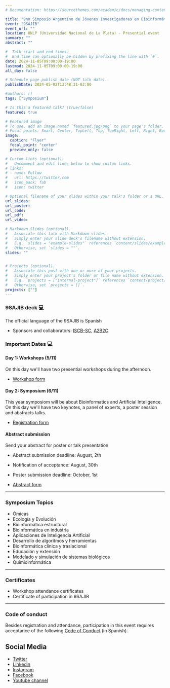 ```yaml
---
# Documentation: https://sourcethemes.com/academic/docs/managing-content/

title: "9no Simposio Argentino de Jóvenes Investigadores en Bioinformática"
event: "9SAJIB"
event_url: ""
location: UNLP (Universidad Nacional de La Plata) - Presential event
summary: ""
abstract: ""

#  Talk start and end times.
#  End time can optionally be hidden by prefixing the line with `#`.
date: 2024-11-05T09:00:00-19:00
lastmod: 2024-11-05T09:00:00-19:00
all_day: false

# Schedule page publish date (NOT talk date).
publishDate: 2024-05-02T13:48:21-03:00

#authors: []
tags: ["Symposium"]

# Is this a featured talk? (true/false)
featured: true

# Featured image
# To use, add an image named `featured.jpg/png` to your page's folder. 
# Focal points: Smart, Center, TopLeft, Top, TopRight, Left, Right, BottomLeft, Bottom, BottomRight.
image:
  caption: "Flyer"
  focal_point: "center"
  preview_only: false

# Custom links (optional).
#   Uncomment and edit lines below to show custom links.
# links:
# - name: Follow
#   url: https://twitter.com
#   icon_pack: fab
#   icon: twitter

# Optional filename of your slides within your talk's folder or a URL.
url_slides: 
url_poster: 
url_code:
url_pdf:
url_video:

# Markdown Slides (optional).
#   Associate this talk with Markdown slides.
#   Simply enter your slide deck's filename without extension.
#   E.g. `slides = "example-slides"` references `content/slides/example-slides.md`.
#   Otherwise, set `slides = ""`.
slides: ""


# Projects (optional).
#   Associate this post with one or more of your projects.
#   Simply enter your project's folder or file name without extension.
#   E.g. `projects = ["internal-project"]` references `content/project/deep-learning/index.md`.
#   Otherwise, set `projects = []`.
projects: [""]
---
```


### 9SAJIB deck :computer:
The official language of the 9SAJIB is Spanish
- Sponsors and collaborators: [ISCB-SC](https://iscbsc.org/), [A2B2C](https://twitter.com/a2b2c)

### Important Dates :computer:

#### Day 1: Workshops (5/11)
On this day we'll have two presential workshops during the afternoon.

- [Workshop form](https://forms.gle/fKAjNgf2TV3TqzCS9)


#### Day 2: Symposium (6/11)
This year symposiom will be about Bioinformatics and Artificial Inteligence.
On this day we'll have two keynotes, a panel of experts, a poster session and abstracts talks.

- [Registration form](https://forms.gle/LgdxXMtTjYYjHGfR8)


#### Abstract submission 
Send your abstract for poster or talk presentation

- Abstract submission deadline: August, 2th
- Notification of acceptance: August, 30th
- Poster submission deadline: October, 1st


- [Abstract form](https://forms.gle/LhGGQzpqcNSAbHDY7)

---
### Symposium Topics
- Ómicas
- Ecología y Evolución
- Bioinformática estructural
- Bioinformática en industria
- Aplicaciones de Inteligencia Artificial
- Desarrollo de algoritmos y herramientas
- Bioinformática clínica y traslacional
- Educación y extensión 
- Modelado y simulación de sistemas biológicos
- Quimioinformática

---
### Certificates
- Workshop attendance certificates
- Certificate of participation in 9SAJIB

---
### Code of conduct
Besides registration and attendance, participation in this event requires acceptance of the following [Code of Conduct](https://docs.google.com/document/d/1gmpcx05KAHsSO6MHd4ettlGT5cy7b9Yp4D55CZoN9RA/edit?usp=sharing) (in Spanish).


## Social Media
- [Twitter](https://twitter.com/rsgargentina)
- [Linkedin](https://www.linkedin.com/in/iscb-sc-rsgargentina-053599214/)
- [Instagram](https://www.instagram.com/rsg_arg/)
- [Facebook](https://www.facebook.com/RSGArgentina/)
- [Youtube channel](https://www.youtube.com/channel/UCVQA_t8dR5xownEu5NI9S0w/featured)